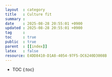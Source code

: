 ```yaml
---
layout  : category 
title   : Culture fit 
summary : 
date    : 2025-08-28 20:55:01 +0900
updated : 2025-08-28 20:55:01 +0900
tag     : 
toc     : true
public  : true
parent  : [[index]] 
latex   : false
resource: E4DD8410-D1A8-4054-97F5-DC6240D3008B
---
```

* TOC
{:toc}

# 
